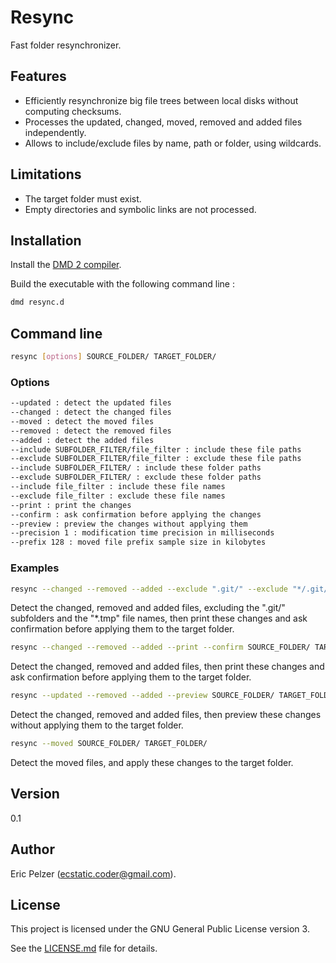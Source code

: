 # Resync

Fast folder resynchronizer.

## Features

* Efficiently resynchronize big file trees between local disks without computing checksums.
* Processes the updated, changed, moved, removed and added files independently.
* Allows to include/exclude files by name, path or folder, using wildcards.

## Limitations

* The target folder must exist.
* Empty directories and symbolic links are not processed.

## Installation

Install the [DMD 2 compiler](https://dlang.org/download.html).

Build the executable with the following command line :

```bash
dmd resync.d
```

## Command line

```bash
resync [options] SOURCE_FOLDER/ TARGET_FOLDER/
```

### Options

```bash
--updated : detect the updated files
--changed : detect the changed files
--moved : detect the moved files
--removed : detect the removed files
--added : detect the added files
--include SUBFOLDER_FILTER/file_filter : include these file paths
--exclude SUBFOLDER_FILTER/file_filter : exclude these file paths
--include SUBFOLDER_FILTER/ : include these folder paths
--exclude SUBFOLDER_FILTER/ : exclude these folder paths
--include file_filter : include these file names
--exclude file_filter : exclude these file names
--print : print the changes
--confirm : ask confirmation before applying the changes
--preview : preview the changes without applying them
--precision 1 : modification time precision in milliseconds
--prefix 128 : moved file prefix sample size in kilobytes
``` 

### Examples

```bash
resync --changed --removed --added --exclude ".git/" --exclude "*/.git/" --exclude "*.tmp" --print --confirm SOURCE_FOLDER/ TARGET_FOLDER/
```

Detect the changed, removed and added files, excluding the ".git/" subfolders and the "\*.tmp" file names, then print these changes and ask confirmation before applying them to the target folder.

```bash
resync --changed --removed --added --print --confirm SOURCE_FOLDER/ TARGET_FOLDER/
```

Detect the changed, removed and added files, then print these changes and ask confirmation before applying them to the target folder.

```bash
resync --updated --removed --added --preview SOURCE_FOLDER/ TARGET_FOLDER/
```

Detect the changed, removed and added files, then preview these changes without applying them to the target folder.

```bash
resync --moved SOURCE_FOLDER/ TARGET_FOLDER/
```

Detect the moved files, and apply these changes to the target folder.

## Version

0.1

## Author

Eric Pelzer (ecstatic.coder@gmail.com).

## License

This project is licensed under the GNU General Public License version 3.

See the [LICENSE.md](LICENSE.md) file for details.
